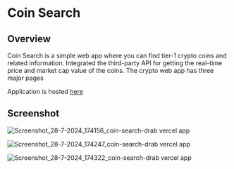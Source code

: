 # Coin Search

## Overview

Coin Search is a simple web app where you can find tier-1 crypto coins and related information. 
Integrated the third-party API for getting the real-time price and market cap value of the coins. 
The crypto web app has three major pages 

Application is hosted [here](coin-search-drab.vercel.app)

## Screenshot
![Screenshot_28-7-2024_174156_coin-search-drab vercel app](https://github.com/user-attachments/assets/3879cdb4-149f-4c96-97cd-337dba1a3d5f)

![Screenshot_28-7-2024_174247_coin-search-drab vercel app](https://github.com/user-attachments/assets/a3591dd2-80f9-41f2-b53b-9f6d0b472f8f)

![Screenshot_28-7-2024_174322_coin-search-drab vercel app](https://github.com/user-attachments/assets/e807d929-fd78-42c3-b111-f37fa3a3587b)






